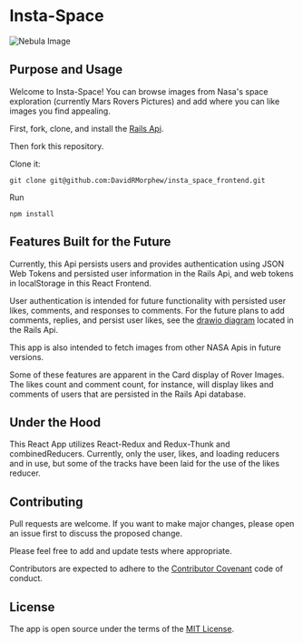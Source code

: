 # Insta-Space

![Nebula Image](https://lh3.googleusercontent.com/YGJ77qN9KiwctZgfqV8Bf3hNo0rZvcFaPKDTkvtS6kVbtwyCS80Pm6dpXzJCCLZE1Q)

## Purpose and Usage

Welcome to Insta-Space! You can browse images from Nasa's space exploration (currently Mars Rovers Pictures) and add where you can like images you find appealing.

First, fork, clone, and install the [Rails Api](https://github.com/DavidRMorphew/insta_space_backend).

Then fork this repository.

Clone it:
```
git clone git@github.com:DavidRMorphew/insta_space_frontend.git
```
Run
```
npm install
```
## Features Built for the Future

Currently, this Api persists users and provides authentication using JSON Web Tokens and persisted user information in the Rails Api, and web tokens in localStorage in this React Frontend.

User authentication is intended for future functionality with persisted user likes, comments, and responses to comments. For the future plans to add comments, replies, and persist user likes, see the  [drawio diagram](/Users/Morpheus299800/Projects/coding_challenges/my-insta-space-split/insta-space-backend/insta_space_backend/database_table.png) located in the Rails Api.

This app is also intended to fetch images from other NASA Apis in future versions.

Some of these features are apparent in the Card display of Rover Images. The likes count and comment count, for instance, will display likes and comments of users that are persisted in the Rails Api database.

## Under the Hood

This React App utilizes React-Redux and Redux-Thunk and combinedReducers. Currently, only the user, likes, and loading reducers and in use, but some of the tracks have been laid for the use of the likes reducer.

## Contributing

Pull requests are welcome. If you want to make major changes, please open an issue first to discuss the proposed change.

Please feel free to add and update tests where appropriate.

Contributors are expected to adhere to the [Contributor Covenant](https://www.contributor-covenant.org/) code of conduct.

## License

The app is open source under the terms of the [MIT License](https://github.com/DavidRMorphew/insta_space_frontend/blob/main/LICENSE.TXT).